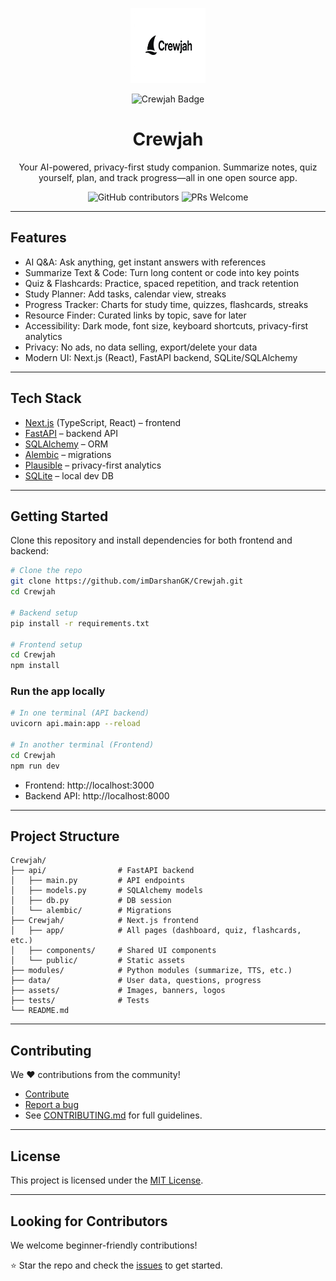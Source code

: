 <p align="center">
  <img src="Crewjah/public/crewjah-logo.jpg" alt="Crewjah Banner" width="120" height="120">
</p>

<p align="center">
  <img src="https://img.shields.io/badge/Crewjah-AI--Powered-blue?style=for-the-badge&logo=python&logoColor=white" alt="Crewjah Badge">
</p>

<h1 align="center">Crewjah</h1>
<p align="center">Your AI-powered, privacy-first study companion. Summarize notes, quiz yourself, plan, and track progress—all in one open source app.</p>

<p align="center">
  <img src="https://img.shields.io/github/contributors/imDarshanGK/Crewjah" alt="GitHub contributors">
  <img src="https://img.shields.io/badge/PRs-welcome-brightgreen.svg?style=flat-square" alt="PRs Welcome">
</p>

---

## Features

- AI Q&A: Ask anything, get instant answers with references
- Summarize Text & Code: Turn long content or code into key points
- Quiz & Flashcards: Practice, spaced repetition, and track retention
- Study Planner: Add tasks, calendar view, streaks
- Progress Tracker: Charts for study time, quizzes, flashcards, streaks
- Resource Finder: Curated links by topic, save for later
- Accessibility: Dark mode, font size, keyboard shortcuts, privacy-first analytics
- Privacy: No ads, no data selling, export/delete your data
- Modern UI: Next.js (React), FastAPI backend, SQLite/SQLAlchemy

---

## Tech Stack

- [Next.js](https://nextjs.org/) (TypeScript, React) – frontend
- [FastAPI](https://fastapi.tiangolo.com/) – backend API
- [SQLAlchemy](https://www.sqlalchemy.org/) – ORM
- [Alembic](https://alembic.sqlalchemy.org/) – migrations
- [Plausible](https://plausible.io/) – privacy-first analytics
- [SQLite](https://www.sqlite.org/) – local dev DB

---

## Getting Started

Clone this repository and install dependencies for both frontend and backend:

```bash
# Clone the repo
git clone https://github.com/imDarshanGK/Crewjah.git
cd Crewjah

# Backend setup
pip install -r requirements.txt

# Frontend setup
cd Crewjah
npm install
```

### Run the app locally

```bash
# In one terminal (API backend)
uvicorn api.main:app --reload

# In another terminal (Frontend)
cd Crewjah
npm run dev
```

- Frontend: http://localhost:3000
- Backend API: http://localhost:8000

---

## Project Structure

```
Crewjah/
├── api/                # FastAPI backend
│   ├── main.py         # API endpoints
│   ├── models.py       # SQLAlchemy models
│   ├── db.py           # DB session
│   └── alembic/        # Migrations
├── Crewjah/            # Next.js frontend
│   ├── app/            # All pages (dashboard, quiz, flashcards, etc.)
│   ├── components/     # Shared UI components
│   └── public/         # Static assets
├── modules/            # Python modules (summarize, TTS, etc.)
├── data/               # User data, questions, progress
├── assets/             # Images, banners, logos
├── tests/              # Tests
└── README.md
```

---

## Contributing

We ❤️ contributions from the community!

- [Contribute](https://github.com/imDarshanGK/Crewjah)
- [Report a bug](https://github.com/imDarshanGK/Crewjah/issues/new)
- See [CONTRIBUTING.md](.github/CONTRIBUTING.md) for full guidelines.

---

## License

This project is licensed under the [MIT License](LICENSE).

---

## Looking for Contributors

We welcome beginner-friendly contributions!

⭐ Star the repo and check the [issues](https://github.com/imDarshanGK/Crewjah/issues) to get started.
